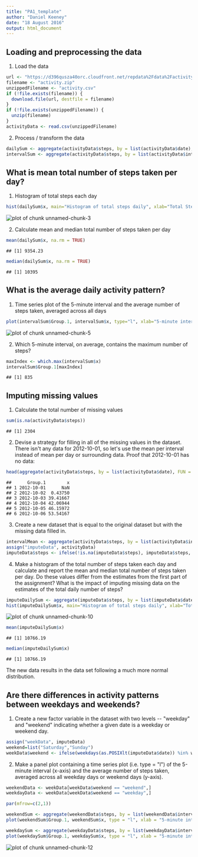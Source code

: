 ```yaml
---
title: "PA1_template"
author: "Daniel Keeney"
date: "18 August 2016"
output: html_document
---
```


## Loading and preprocessing the data

1. Load the data

```r
url <- "https://d396qusza40orc.cloudfront.net/repdata%2Fdata%2Factivity.zip"
filename <- "activity.zip"
unzippedFilename <- "activity.csv"
if (!file.exists(filename)) {
  download.file(url, destfile = filename)
}
if (!file.exists(unzippedFilename)) {
  unzip(filename)
}
activityData <- read.csv(unzippedFilename)
```

2. Process / transform the data

```r
dailySum <- aggregate(activityData$steps, by = list(activityData$date), FUN = sum, na.rm = TRUE)
intervalSum <- aggregate(activityData$steps, by = list(activityData$interval), FUN = sum, na.rm = TRUE)
```

## What is mean total number of steps taken per day?

1. Histogram of total steps each day

```r
hist(dailySum$x, main="Histogram of total steps daily", xlab="Total Steps Daily", ylab="Frequency")
```

![plot of chunk unnamed-chunk-3](figure/unnamed-chunk-3-1.png)

2. Calculate mean and median total number of steps taken per day

```r
mean(dailySum$x, na.rm = TRUE)
```

```
## [1] 9354.23
```

```r
median(dailySum$x, na.rm = TRUE)
```

```
## [1] 10395
```

## What is the average daily activity pattern?

1. Time series plot of the 5-minute interval and the average number of steps taken, averaged across all days

```r
plot(intervalSum$Group.1, intervalSum$x, type="l", xlab="5-minute interval", ylab="average number of steps")
```

![plot of chunk unnamed-chunk-5](figure/unnamed-chunk-5-1.png)

2. Which 5-minute interval, on average, contains the maximum number of steps?

```r
maxIndex <- which.max(intervalSum$x)
intervalSum$Group.1[maxIndex]
```

```
## [1] 835
```

## Imputing missing values

1. Calculate the total number of missing values

```r
sum(is.na(activityData$steps))
```

```
## [1] 2304
```

2. Devise a strategy for filling in all of the missing values in the dataset.  
There isn't any data for 2012-10-01, so let's use the mean per interval instead of mean per day or surrounding data.  Proof that 2012-10-01 has no data:

```r
head(aggregate(activityData$steps, by = list(activityData$date), FUN = mean, na.rm = TRUE))
```

```
##      Group.1        x
## 1 2012-10-01      NaN
## 2 2012-10-02  0.43750
## 3 2012-10-03 39.41667
## 4 2012-10-04 42.06944
## 5 2012-10-05 46.15972
## 6 2012-10-06 53.54167
```

3. Create a new dataset that is equal to the original dataset but with the missing data filled in.

```r
intervalMean <- aggregate(activityData$steps, by = list(activityData$interval), FUN = mean, na.rm = TRUE)
assign("imputeData", activityData)
imputeData$steps <- ifelse(!is.na(imputeData$steps), imputeData$steps, intervalMean$x[match(imputeData$interval, intervalMean$Group.1)])
```

4. Make a histogram of the total number of steps taken each day and calculate and report the mean and median total number of steps taken per day. Do these values differ from the estimates from the first part of the assignment? What is the impact of imputing missing data on the estimates of the total daily number of steps?

```r
imputeDailySum <- aggregate(imputeData$steps, by = list(imputeData$date), FUN = sum, na.rm = TRUE)
hist(imputeDailySum$x, main="Histogram of total steps daily", xlab="Total Steps Daily", ylab="Frequency")
```

![plot of chunk unnamed-chunk-10](figure/unnamed-chunk-10-1.png)

```r
mean(imputeDailySum$x)
```

```
## [1] 10766.19
```

```r
median(imputeDailySum$x)
```

```
## [1] 10766.19
```
The new data results in the data set following a much more normal distribution.

## Are there differences in activity patterns between weekdays and weekends?

1. Create a new factor variable in the dataset with two levels -- "weekday" and "weekend" indicating whether a given date is a weekday or weekend day.

```r
assign("weekData", imputeData)
weekend=list("Saturday","Sunday")
weekData$weekend <- ifelse(weekdays(as.POSIXlt(imputeData$date)) %in% weekend, "weekend", "weekday")
```

2. Make a panel plot containing a time series plot (i.e. type = "l") of the 5-minute interval (x-axis) and the average number of steps taken, averaged across all weekday days or weekend days (y-axis).

```r
weekendData <- weekData[weekData$weekend == "weekend",]
weekdayData <- weekData[weekData$weekend == "weekday",]

par(mfrow=c(2,1))

weekendSum <- aggregate(weekendData$steps, by = list(weekendData$interval), FUN = sum, na.rm = TRUE)
plot(weekendSum$Group.1, weekendSum$x, type = "l", xlab = "5-minute interval", ylab = "average number of steps", main="Weekend Steps")

weekdaySum <- aggregate(weekdayData$steps, by = list(weekdayData$interval), FUN = sum, na.rm = TRUE)
plot(weekdaySum$Group.1, weekdaySum$x, type = "l", xlab = "5-minute interval", ylab = "average number of steps", main = "Weekday Steps")
```

![plot of chunk unnamed-chunk-12](figure/unnamed-chunk-12-1.png)
